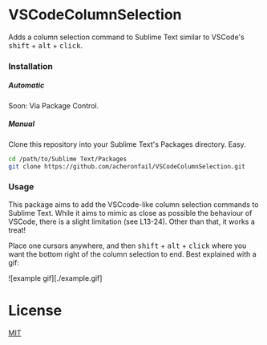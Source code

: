 # VSCodeColumnSelection

Adds a column selection command to Sublime Text similar to VSCode's <kbd>shift</kbd> + <kbd>alt</kbd> + <kbd>click</kbd>.

### Installation

##### Automatic

Soon: Via Package Control.

##### Manual

Clone this repository into your Sublime Text's Packages directory. Easy.

```sh
cd /path/to/Sublime Text/Packages
git clone https://github.com/acheronfail/VSCodeColumnSelection.git
```

### Usage

This package aims to add the VSCcode-like column selection commands to Sublime Text. While it aims to mimic as close as possible the behaviour of VSCode, there is a slight limitation (see L13-24). Other than that, it works a treat!

Place one cursors anywhere, and then <kbd>shift</kbd> + <kbd>alt</kbd> + <kbd>click</kbd> where you want the bottom right of the column selection to end. Best explained with a gif:

![example gif][./example.gif]

# License

[MIT](./LICENSE)
